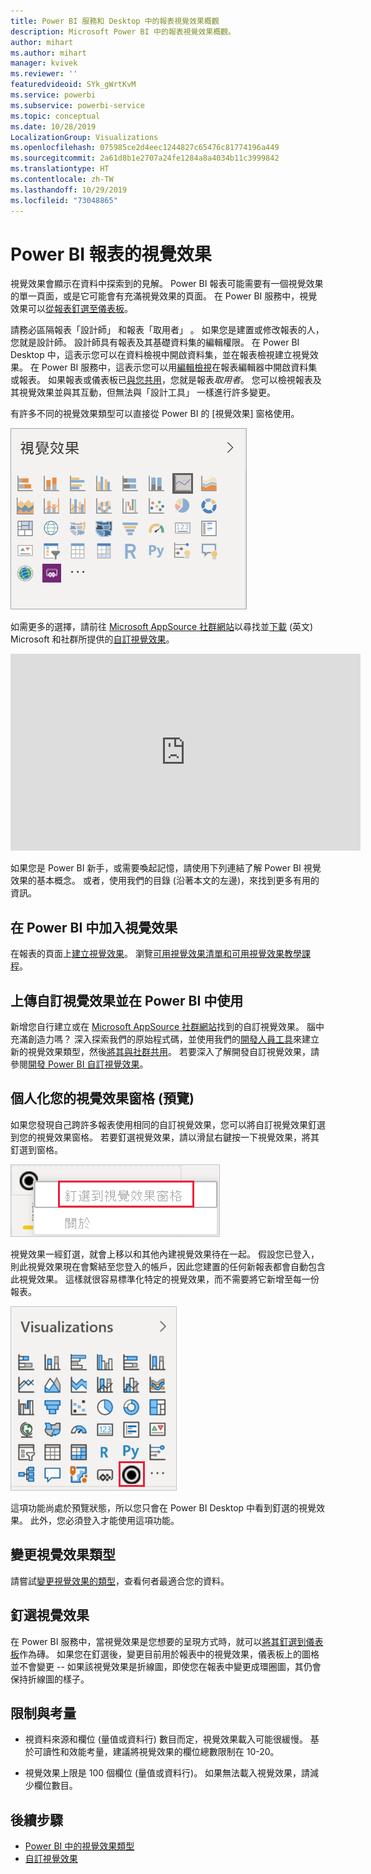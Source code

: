 ```yaml
---
title: Power BI 服務和 Desktop 中的報表視覺效果概觀
description: Microsoft Power BI 中的報表視覺效果概觀。
author: mihart
ms.author: mihart
manager: kvivek
ms.reviewer: ''
featuredvideoid: SYk_gWrtKvM
ms.service: powerbi
ms.subservice: powerbi-service
ms.topic: conceptual
ms.date: 10/28/2019
LocalizationGroup: Visualizations
ms.openlocfilehash: 075985ce2d4eec1244827c65476c81774196a449
ms.sourcegitcommit: 2a61d8b1e2707a24fe1284a8a4034b11c3999842
ms.translationtype: HT
ms.contentlocale: zh-TW
ms.lasthandoff: 10/29/2019
ms.locfileid: "73048865"
---
```

# <a name="visualizations-in-power-bi-reports"></a>Power BI 報表的視覺效果

視覺效果會顯示在資料中探索到的見解。 Power BI 報表可能需要有一個視覺效果的單一頁面，或是它可能會有充滿視覺效果的頁面。 在 Power BI 服務中，視覺效果可以[從報表釘選至儀表板](../service-dashboard-pin-tile-from-report.md)。

請務必區隔報表「設計師」  和報表「取用者」  。  如果您是建置或修改報表的人，您就是設計師。  設計師具有報表及其基礎資料集的編輯權限。 在 Power BI Desktop 中，這表示您可以在資料檢視中開啟資料集，並在報表檢視建立視覺效果。 在 Power BI 服務中，這表示您可以用[編輯檢視](../consumer/end-user-reading-view.md)在報表編輯器中開啟資料集或報表。 如果報表或儀表板已[與您共用](../consumer/end-user-shared-with-me.md)，您就是報表*取用者*。 您可以檢視報表及其視覺效果並與其互動，但無法與「設計工具」  一樣進行許多變更。

有許多不同的視覺效果類型可以直接從 Power BI 的 [視覺效果] 窗格使用。

![具有每個視覺效果類型圖示的窗格](media/power-bi-report-visualizations/power-bi-icons.png)

如需更多的選擇，請前往 [Microsoft AppSource 社群網站](https://appsource.microsoft.com)以尋找並[下載](https://appsource.microsoft.com/marketplace/apps?page=1&product=power-bi-visuals) \(英文\) Microsoft 和社群所提供的[自訂視覺效果](../developer/visuals/custom-visual-develop-tutorial.md)。

<iframe width="560" height="315" src="https://www.youtube.com/embed/SYk_gWrtKvM?list=PL1N57mwBHtN0JFoKSR0n-tBkUJHeMP2cP" frameborder="0" allowfullscreen></iframe>


如果您是 Power BI 新手，或需要喚起記憶，請使用下列連結了解 Power BI 視覺效果的基本概念。  或者，使用我們的目錄 (沿著本文的左邊)，來找到更多有用的資訊。

## <a name="add-a-visualization-in-power-bi"></a>在 Power BI 中加入視覺效果

在報表的頁面上[建立視覺效果](power-bi-report-add-visualizations-i.md)。 瀏覽[可用視覺效果清單和可用視覺效果教學課程](power-bi-visualization-types-for-reports-and-q-and-a.md)。 

## <a name="upload-a-custom-visualization-and-use-it-in-power-bi"></a>上傳自訂視覺效果並在 Power BI 中使用

新增您自行建立或在 [Microsoft AppSource 社群網站](https://appsource.microsoft.com/marketplace/apps?product=power-bi-visuals)找到的自訂視覺效果。 腦中充滿創造力嗎？ 深入探索我們的原始程式碼，並使用我們的[開發人員工具](../developer/visuals/custom-visual-develop-tutorial.md)來建立新的視覺效果類型，然後[將其與社群共用](../developer/office-store.md)。 若要深入了解開發自訂視覺效果，請參閱[開發 Power BI 自訂視覺效果](../developer/visuals/custom-visual-develop-tutorial.md)。

## <a name="personalize-your-visualization-pane-preview"></a>個人化您的視覺效果窗格 (預覽)

如果您發現自己跨許多報表使用相同的自訂視覺效果，您可以將自訂視覺效果釘選到您的視覺效果窗格。 若要釘選視覺效果，請以滑鼠右鍵按一下視覺效果，將其釘選到窗格。

![釘選到視覺效果窗格](media/power-bi-report-visualizations/power-bi-pin-custom-visual-option.png)

視覺效果一經釘選，就會上移以和其他內建視覺效果待在一起。 假設您已登入，則此視覺效果現在會繫結至您登入的帳戶，因此您建置的任何新報表都會自動包含此視覺效果。 這樣就很容易標準化特定的視覺效果，而不需要將它新增至每一份報表。

![個人化的視覺效果窗格](media/power-bi-report-visualizations/power-bi-personalized-visualization-pane.png)

這項功能尚處於預覽狀態，所以您只會在 Power BI Desktop 中看到釘選的視覺效果。 此外，您必須登入才能使用這項功能。

## <a name="change-the-visualization-type"></a>變更視覺效果類型

請嘗試[變更視覺效果的類型](power-bi-report-change-visualization-type.md)，查看何者最適合您的資料。

## <a name="pin-the-visualization"></a>釘選視覺效果

在 Power BI 服務中，當視覺效果是您想要的呈現方式時，就可以[將其釘選到儀表板](../service-dashboard-pin-tile-from-report.md)作為磚。 如果您在釘選後，變更目前用於報表中的視覺效果，儀表板上的圖格並不會變更 -- 如果該視覺效果是折線圖，即使您在報表中變更成環圈圖，其仍會保持折線圖的樣子。

## <a name="limitations-and-considerations"></a>限制與考量
- 視資料來源和欄位 (量值或資料行) 數目而定，視覺效果載入可能很緩慢。  基於可讀性和效能考量，建議將視覺效果的欄位總數限制在 10-20。 

- 視覺效果上限是 100 個欄位 (量值或資料行)。 如果無法載入視覺效果，請減少欄位數目。   

## <a name="next-steps"></a>後續步驟

* [Power BI 中的視覺效果類型](power-bi-visualization-types-for-reports-and-q-and-a.md)
* [自訂視覺效果](../power-bi-custom-visuals.md)
